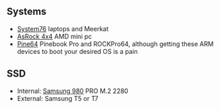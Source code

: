 ## Systems
* [System76](https://system76.com/) laptops and Meerkat
* [AsRock 4x4](https://www.newegg.com/p/pl?d=asrock+4x4) AMD mini pc
* [Pine64](https://www.pine64.org/) Pinebook Pro and ROCKPro64, although getting these ARM devices to boot your desired OS is a pain

## SSD
* Internal: [Samsung 980](https://www.newegg.com/p/pl?d=samsung+980) PRO M.2 2280
* External: Samsung T5 or T7
